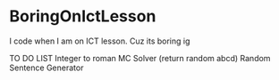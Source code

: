 # BoringOnIctLesson
I code when I am on ICT lesson.
Cuz its boring ig

TO DO LIST
Integer to roman
MC Solver (return random abcd)
Random Sentence Generator
